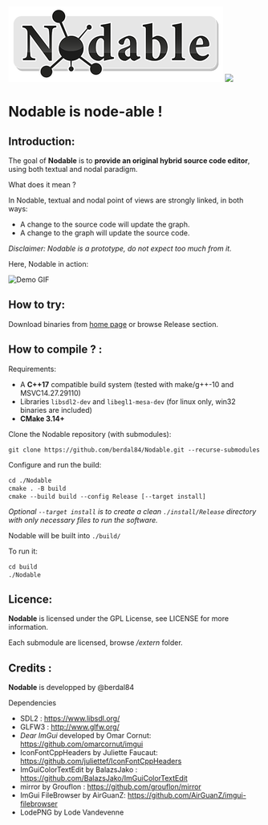 <img src="https://github.com/berdal84/Nodable/blob/master/assets/nodable-logo-xs.png" />
   
<a href="https://github.com/berdal84/Nodable/actions?query=workflow%3Abuild" title="linux/windows x64">
<img src="https://github.com/berdal84/nodable/workflows/build/badge.svg" />
</a>

Nodable is node-able !
======================

Introduction:
-------------

The goal of **Nodable** is to **provide an original hybrid source code editor**, using both textual and nodal paradigm.

What does it mean ?

In Nodable, textual and nodal point of views are strongly linked, in both ways:

- A change to the source code will update the graph.
- A change to the graph will update the source code.

_Disclaimer: Nodable is a prototype, do not expect too much from it._

Here, Nodable in action:

![Demo GIF](https://www.dalle-cort.fr/wp-content/uploads/2018/01/2019_06_06_Nodable_0.4.1wip_Berenger_Dalle-Cort.gif)

How to try:
-----------

Download binaries from [home page](https://www.dalle-cort.fr/nodable-node-oriented-programming/) or browse Release section.

How to compile ? :
----------------

Requirements:
- A **C++17** compatible build system (tested with make/g++-10 and MSVC14.27.29110)
- Libraries `libsdl2-dev` and `libegl1-mesa-dev` (for linux only, win32 binaries are included)
- **CMake 3.14+**

Clone the Nodable repository (with submodules):

```
git clone https://github.com/berdal84/Nodable.git --recurse-submodules
```

Configure and run the build:

```
cd ./Nodable
cmake . -B build
cmake --build build --config Release [--target install]
```
*Optional `--target install` is to create a clean `./install/Release` directory with only necessary files to run the software.*

Nodable will be built into `./build/`

To run it:
```
cd build
./Nodable
```

Licence:
-------
**Nodable** is licensed under the GPL License, see LICENSE for more information.

Each submodule are licensed, browse */extern* folder.

Credits :
---------

**Nodable** is developped by @berdal84

Dependencies

- SDL2 : https://www.libsdl.org/
- GLFW3 : http://www.glfw.org/
- *Dear ImGui* developed by Omar Cornut: https://github.com/omarcornut/imgui
- IconFontCppHeaders by Juliette Faucaut: https://github.com/juliettef/IconFontCppHeaders
- ImGuiColorTextEdit by BalazsJako : https://github.com/BalazsJako/ImGuiColorTextEdit
- mirror by Grouflon : https://github.com/grouflon/mirror
- ImGui FileBrowser by AirGuanZ: https://github.com/AirGuanZ/imgui-filebrowser
- LodePNG by Lode Vandevenne

